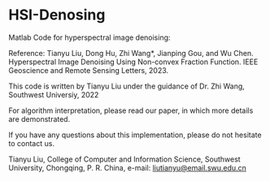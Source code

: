 # HSI-Denosing

Matlab Code for hyperspectral image denoising:

Reference:
Tianyu Liu, Dong Hu, Zhi Wang*, Jianping Gou, and Wu Chen. Hyperspectral Image Denoising Using Non-convex Fraction Function. IEEE Geoscience and Remote Sensing Letters, 2023.

This code is written by Tianyu Liu under the guidance of Dr. Zhi Wang, Southwest Universiy, 2022

For algorithm interpretation, please read our paper, in which more details are demonstrated.

If you have any questions about this implementation, please do not hesitate to contact us.

Tianyu Liu, 
College of Computer and Information Science,
Southwest University, Chongqing, P. R. China,
e-mail: liutianyu@email.swu.edu.cn
